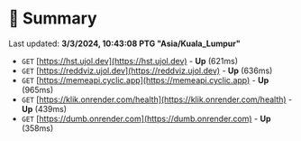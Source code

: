 # 📖 Summary
Last updated: **3/3/2024, 10:43:08 PTG "Asia/Kuala_Lumpur"**

- `GET` [https://hst.ujol.dev](https://hst.ujol.dev) - **Up** (621ms)
- `GET` [https://reddviz.ujol.dev](https://reddviz.ujol.dev) - **Up** (636ms)
- `GET` [https://memeapi.cyclic.app](https://memeapi.cyclic.app) - **Up** (965ms)
- `GET` [https://klik.onrender.com/health](https://klik.onrender.com/health) - **Up** (439ms)
- `GET` [https://dumb.onrender.com](https://dumb.onrender.com) - **Up** (358ms)
